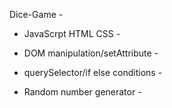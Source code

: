 Dice-Game -


- JavaScrpt HTML CSS -
  
- DOM manipulation/setAttribute -
  
- querySelector/if else conditions -
  
- Random number generator -



